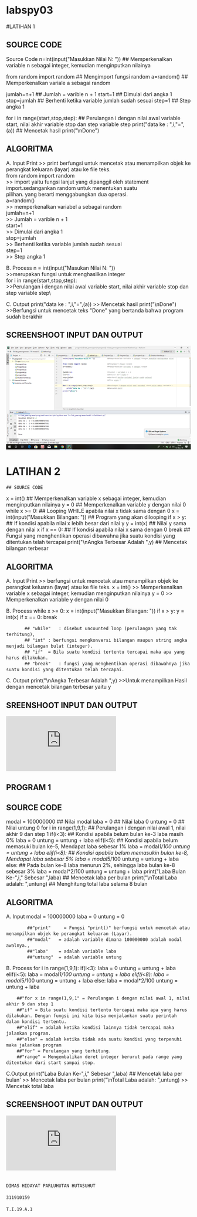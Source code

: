 # labspy03

#LATIHAN 1

## SOURCE CODE  

Source Code
n=int(input("Masukkan Nilai N: "))          ## Memperkenalkan variable n sebagai integer, kemudian menginputkan nilainya

from random import random                   ## Mengimport fungsi random
a=random()                                  ## Memperkenalkan variale a sebagai random

jumlah=n+1                                  ## Jumlah = varible n + 1
start=1                                     ## Dimulai dari angka 1
stop=jumlah                                 ## Berhenti ketika variable jumlah sudah sesuai
step=1                                      ## Step angka 1

for i in range(start,stop,step):            ## Perulangan i dengan nilai awal variable start, nilai akhir variable stop dan step variable step
    print("data ke : ",i,"=",(a))           ## Mencetak hasil
print("\nDone")


## ALGORITMA  

A. Input 
    Print
        >> print berfungsi untuk mencetak atau menampilkan objek ke perangkat keluaran (layar) atau ke file teks.  
    from random import random  
        >> import yaitu fungsi lanjut yang dipanggil oleh statement import.sedangankan random untuk menentukan suatu  
        pilihan. yang berarti menggabungkan dua operasi.  
    a=random()  
        >> memperkenalkan variabel a sebagai random  
    jumlah=n+1  
        >> Jumlah = varible n + 1  
    start=1  
        >> Dimulai dari angka 1  
    stop=jumlah  
        >> Berhenti ketika variable jumlah sudah sesuai  
    step=1  
        >> Step angka 1  
        
B. Process 
    n = int(input("Masukan Nilai N: "))  
        >>merupakan fungsi untuk menghasilkan integer  
    for i in range(start,stop,step):  
        >>Perulangan i dengan nilai awal variable start, nilai akhir variable stop dan step variable step\  
        
C. Output
    print("data ke : ",i,"=",(a))
        >> Mencetak hasil
    print("\nDone")
        >>Berfungsi untuk mencetak teks "Done" yang bertanda bahwa program sudah berakhir




## SCREENSHOOT INPUT DAN OUTPUT  


![input/output](https://github.com/dimashst777/labspy03/blob/master/folder%20gambar/latihan1.png)    



# LATIHAN 2

    ## SOURCE CODE  

x = int()                                ## Memperkenalkan variable x sebagai integer, kemudian menginputkan nilainya
y = 0                                    ## Memperkenalkan variable y dengan nilai 0
while x >= 0:                            ## Looping WHILE apabila nilai x tidak sama dengan 0
 x = int(input("Masukkan Bilangan: "))   ## Program yang akan dilooping
 if x > y:                               ## If kondisi apabila nilai x lebih besar dari nilai y
  y = int(x)                             ## Nilai y sama dengan nilai x
 if x == 0:                              ## If kondisi apabila nilai x sama dengan 0
  break                                  ## Fungsi yang menghentikan operasi dibawahna jika suatu kondisi yang ditentukan telah tercapai
print("\nAngka Terbesar Adalah ",y)      ## Mencetak bilangan terbesar


## ALGORITMA  


A. Input 
      Print
          >> berfungsi untuk mencetak atau menampilkan objek ke perangkat keluaran (layar) atau ke file teks.
      x = int()
          >> Memperkenalkan variable x sebagai integer, kemudian menginputkan nilainya
      y = 0
          >> Memperkenalkan variable y dengan nilai 0
          
B. Process
      while x >= 0:
       x = int(input("Masukkan Bilangan: "))
       if x > y:
       y = int(x)
       if x == 0:
         break
           
           ## "while"	: disebut uncounted loop (perulangan yang tak terhitung),
           ## "int"	: berfungsi mengkonversi bilangan maupun string angka menjadi bilangan bulat (integer).
           ## "if"	= Bila suatu kondisi tertentu tercapai maka apa yang harus dilakukan.
           ## "break"	: fungsi yang menghentikan operasi dibawahnya jika suatu kondisi yang ditentukan telah tercapai.

C. Output
      print("\nAngka Terbesar Adalah ",y)
          >>Untuk menampilkan Hasil dengan mencetak bilangan terbesar yaitu y


## SREENSHOOT INPUT DAN OUTPUT

![input/output](https://github.com/dimashst777/labspy03/blob/master/latihan2.py)    

## PROGRAM 1

## SOURCE CODE

modal = 100000000                              ## Nilai modal
laba = 0                                       ## Nilai laba 0
untung = 0                                     ## Nilai untung 0
for i in range(1,9,1):                         ## Perulangan i dengan nilai awal 1, nilai akhir 9 dan step 1
 if(i<3):                                      ## Kondisi apabila belum bulan ke-3 laba masih 0%
  laba = 0
  untung = untung + laba
 elif(i<5):                                    ## Kondisi apabila belum memasuki bulan ke-5,  Mendapat laba sebesar 1%
  laba = modal*1/100
  untung = untung + laba
 elif(i<8):                                    ## Kondisi apabila belum memasukin bulan ke-8, Mendapat laba sebesar 5%
  laba = modal*5/100
  untung = untung + laba
 else:                                         ## Pada bulan ke-8 laba menurun 2%, sehingga laba bulan ke-8 sebesar 3%
  laba = modal*2/100
  untung = untung + laba
 print("Laba Bulan Ke-",i," Sebesar ",laba)    ## Mencetak laba per bulan
print("\nTotal Laba adalah: ",untung)          ## Menghitung total laba selama 8 bulan


## ALGORITMA

A. Input 
        modal = 100000000
        laba = 0
        untung = 0 
        
            ##"print"	  = Fungsi "print()" berfungsi untuk mencetak atau menampilkan objek ke perangkat keluaran (Layar).
            ##"modal"   = adalah variable dimana 100000000 adalah modal awalnya.,
            ##"laba"    = adalah variable laba
            ##"untung"  = adalah variable untung
            
  B. Process
      for i in range(1,9,1):
       if(i<3):
        laba = 0
        untung = untung + laba
       elif(i<5):
        laba = modal*1/100
        untung = untung + laba
       elif(i<8):
        laba = modal*5/100
        untung = untung + laba
       else:
        laba = modal*2/100
        untung = untung + laba
      
        ##"for x in range(1,9,1" = Perulangan i dengan nilai awal 1, nilai akhir 9 dan step 1
        ##"if" = Bila suatu kondisi tertentu tercapai maka apa yang harus dilakukan. Dengan fungsi ini kita bisa menjalankan suatu perintah dalam kondisi tertentu. 
        ##"elif" = adalah ketika kondisi lainnya tidak tercapai maka jalankan program.
        ##"else" = adalah ketika tidak ada suatu kondisi yang terpenuhi maka jalankan program
        ##"for"	= Perulangan yang terhitung.
        ##"range" = Mengembalikan deret integer berurut pada range yang ditentukan dari start sampai stop.
        
   C.Output
      print("Laba Bulan Ke-",i," Sebesar ",laba)    ## Mencetak laba per bulan'
      >> Mencetak laba per bulan
    print("\nTotal Laba adalah: ",untung)
      >> Mencetak total laba    

## SCREENSHOOT INPUT DAN OUTPUT  

![input/output](https://github.com/dimashst777/labspy03/blob/master/program11.py)  





                                                                      DIMAS HIDAYAT PARLUHUTAN HUTASUHUT
                                                                                311910159
                                                                               T.I.19.A.1






  







